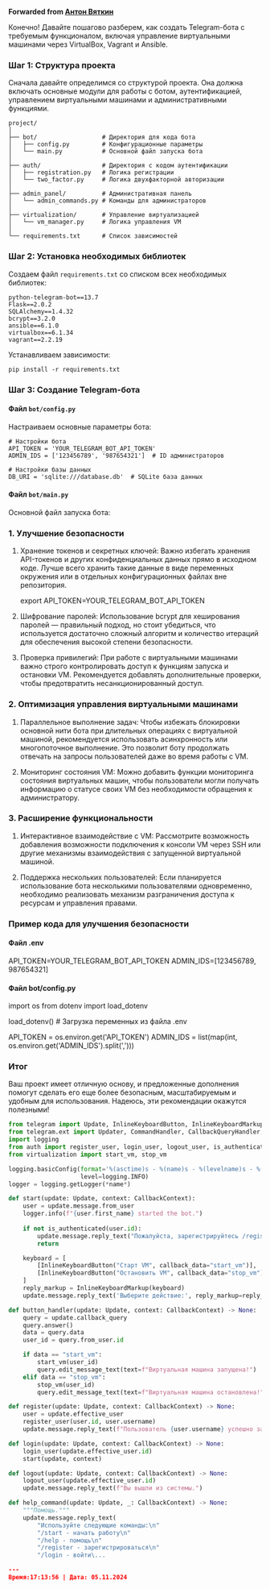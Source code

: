 **Forwarded from [Антон Вяткин](https://t.me/vuekot)**

Конечно! Давайте пошагово разберем, как создать Telegram-бота с требуемым функционалом, включая управление виртуальными машинами через VirtualBox, Vagrant и Ansible.

### Шаг 1: Структура проекта

Сначала давайте определимся со структурой проекта. Она должна включать основные модули для работы с ботом, аутентификацией, управлением виртуальными машинами и административными функциями.

```
project/
│
├── bot/                  # Директория для кода бота
│   ├── config.py         # Конфигурационные параметры
│   └── main.py           # Основной файл запуска бота
│
├── auth/                 # Директория с кодом аутентификации
│   ├── registration.py   # Логика регистрации
│   └── two_factor.py     # Логика двухфакторной авторизации
│
├── admin_panel/          # Административная панель
│   └── admin_commands.py # Команды для администраторов
│
├── virtualization/       # Управление виртуализацией
│   └── vm_manager.py     # Логика управления VM
│
└── requirements.txt      # Список зависимостей
```

### Шаг 2: Установка необходимых библиотек

Создаем файл `requirements.txt` со списком всех необходимых библиотек:

```
python-telegram-bot==13.7
Flask==2.0.2
SQLAlchemy==1.4.32
bcrypt==3.2.0
ansible==6.1.0
virtualbox==6.1.34
vagrant==2.2.19
```

Устанавливаем зависимости:

```
pip install -r requirements.txt
```

### Шаг 3: Создание Telegram-бота

#### Файл `bot/config.py`

Настраиваем основные параметры бота:

```
# Настройки бота
API_TOKEN = 'YOUR_TELEGRAM_BOT_API_TOKEN'
ADMIN_IDS = ['123456789', '987654321']  # ID администраторов

# Настройки базы данных
DB_URI = 'sqlite:///database.db'  # SQLite база данных
```

#### Файл `bot/main.py`

Основной файл запуска бота:
### 1. Улучшение безопасности

1. Хранение токенов и секретных ключей: Важно избегать хранения API-токенов и других конфиденциальных данных прямо в исходном коде. Лучше всего хранить такие данные в виде переменных окружения или в отдельных конфигурационных файлах вне репозитория.
   
   
   export API_TOKEN=YOUR_TELEGRAM_BOT_API_TOKEN
   

2. Шифрование паролей: Использование bcrypt для хеширования паролей — правильный подход, но стоит убедиться, что используется достаточно сложный алгоритм и количество итераций для обеспечения высокой степени безопасности.

3. Проверка привилегий: При работе с виртуальными машинами важно строго контролировать доступ к функциям запуска и остановки VM. Рекомендуется добавлять дополнительные проверки, чтобы предотвратить несанкционированный доступ.

### 2. Оптимизация управления виртуальными машинами

1. Параллельное выполнение задач: Чтобы избежать блокировки основной нити бота при длительных операциях с виртуальной машиной, рекомендуется использовать асинхронность или многопоточное выполнение. Это позволит боту продолжать отвечать на запросы пользователей даже во время работы с VM.

2. Мониторинг состояния VM: Можно добавить функции мониторинга состояния виртуальных машин, чтобы пользователи могли получать информацию о статусе своих VM без необходимости обращения к администратору.

### 3. Расширение функциональности

1. Интерактивное взаимодействие с VM: Рассмотрите возможность добавления возможности подключения к консоли VM через SSH или другие механизмы взаимодействия с запущенной виртуальной машиной.

2. Поддержка нескольких пользователей: Если планируется использование бота несколькими пользователями одновременно, необходимо реализовать механизм разграничения доступа к ресурсам и управления правами.

### Пример кода для улучшения безопасности

#### Файл .env

API_TOKEN=YOUR_TELEGRAM_BOT_API_TOKEN
ADMIN_IDS=[123456789, 987654321]


#### Файл bot/config.py

import os
from dotenv import load_dotenv

load_dotenv()  # Загрузка переменных из файла .env

API_TOKEN = os.environ.get('API_TOKEN')
ADMIN_IDS = list(map(int, os.environ.get('ADMIN_IDS').split(',')))


### Итог

Ваш проект имеет отличную основу, и предложенные дополнения помогут сделать его еще более безопасным, масштабируемым и удобным для использования. Надеюсь, эти рекомендации окажутся полезными!

```python
from telegram import Update, InlineKeyboardButton, InlineKeyboardMarkup
from telegram.ext import Updater, CommandHandler, CallbackQueryHandler, MessageHandler, Filters, CallbackContext
import logging
from auth import register_user, login_user, logout_user, is_authenticated
from virtualization import start_vm, stop_vm

logging.basicConfig(format='%(asctime)s - %(name)s - %(levelname)s - %(message)s',
                    level=logging.INFO)
logger = logging.getLogger(*name*)

def start(update: Update, context: CallbackContext):
    user = update.message.from_user
    logger.info(f"{user.first_name} started the bot.")
    
    if not is_authenticated(user.id):
        update.message.reply_text("Пожалуйста, зарегистрируйтесь /register")
        return

    keyboard = [
        [InlineKeyboardButton("Старт VM", callback_data="start_vm")],
        [InlineKeyboardButton("Остановить VM", callback_data="stop_vm")]
    ]
    reply_markup = InlineKeyboardMarkup(keyboard)
    update.message.reply_text('Выберите действие:', reply_markup=reply_markup)

def button_handler(update: Update, context: CallbackContext) -> None:
    query = update.callback_query
    query.answer()
    data = query.data
    user_id = query.from_user.id

    if data == "start_vm":
        start_vm(user_id)
        query.edit_message_text(text=f"Виртуальная машина запущена!")
    elif data == "stop_vm":
        stop_vm(user_id)
        query.edit_message_text(text=f"Виртуальная машина остановлена!")

def register(update: Update, context: CallbackContext) -> None:
    user = update.effective_user
    register_user(user.id, user.username)
    update.message.reply_text(f"Пользователь {user.username} успешно зарегистрирован!")

def login(update: Update, context: CallbackContext) -> None:
    login_user(update.effective_user.id)
    start(update, context)

def logout(update: Update, context: CallbackContext) -> None:
    logout_user(update.effective_user.id)
    update.message.reply_text(f"Вы вышли из системы.")

def help_command(update: Update, _: CallbackContext) -> None:
    """Помощь."""
    update.message.reply_text(
        "Используйте следующие команды:\n"
        "/start - начать работу\n"
        "/help - помощь\n"
        "/register - зарегистрироваться\n"
        "/login - войти\...

---
Время:17:13:56 | Дата: 05.11.2024


